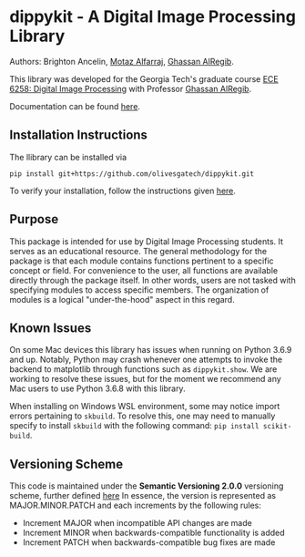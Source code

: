 # dippykit - A Digital Image Processing Library

Authors: Brighton Ancelin, [Motaz Alfarraj](https://motaz.me), [Ghassan AlRegib](https://ghassanalregib.info). 

This library was developed for the Georgia Tech's graduate course [ECE 6258: Digital Image Processing](https://ghassanalregib.info/ece6258) with Professor [Ghassan AlRegib](https://ghassanalregib.info).

Documentation can be found [here](https://dippykit.github.io/dippykit/).

## Installation Instructions

The llibrary can be installed via

`pip install git+https://github.com/olivesgatech/dippykit.git`

To verify your installation, follow the instructions given [here](https://dippykit.github.io/dippykit/).

## Purpose 

This package is intended for use by Digital Image Processing students. It serves as an educational resource.
The general methodology for the package is that each module contains functions pertinent to a specific concept or field.
For convenience to the user, all functions are available directly through the package itself. In other words, users are
not tasked with specifying modules to access specific members. The organization of modules is a logical "under-the-hood"
aspect in this regard.

## Known Issues

On some Mac devices this library has issues when running on Python 3.6.9 and up. Notably, Python may crash whenever one 
attempts to invoke the backend to matplotlib through functions such as ``dippykit.show``. We are working to resolve 
these issues, but for the moment we recommend any Mac users to use Python 3.6.8 with this library.

When installing on Windows WSL environment, some may notice import errors pertaining to ``skbuild``. To resolve this, 
one may need to manually specify to install ``skbuild`` with the following command: ``pip install scikit-build``.

## Versioning Scheme
This code is maintained under the **Semantic Versioning 2.0.0** versioning scheme, further defined
[here](https://semver.org/) In essence, the version is represented as MAJOR.MINOR.PATCH and each increments by the
following rules:

* Increment MAJOR when incompatible API changes are made
* Increment MINOR when backwards-compatible functionality is added
* Increment PATCH when backwards-compatible bug fixes are made
